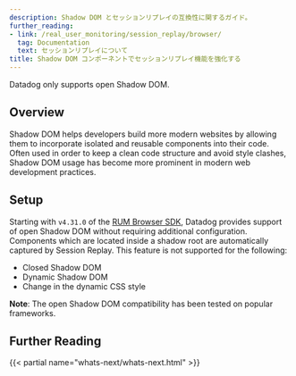 ```yaml
---
description: Shadow DOM とセッションリプレイの互換性に関するガイド。
further_reading:
- link: /real_user_monitoring/session_replay/browser/
  tag: Documentation
  text: セッションリプレイについて
title: Shadow DOM コンポーネントでセッションリプレイ機能を強化する
---
```


<div class="alert alert-warning">
Datadog only supports open Shadow DOM.
</div>

## Overview

Shadow DOM helps developers build more modern websites by allowing them to incorporate isolated and reusable components into their code. Often used in order to keep a clean code structure and avoid style clashes, Shadow DOM usage has become more prominent in modern web development practices. 

## Setup

Starting with `v4.31.0` of the [RUM Browser SDK][1], Datadog provides support of open Shadow DOM without requiring additional configuration. Components which are located inside a shadow root are automatically captured by Session Replay. This feature is not supported for the following:
* Closed Shadow DOM
* Dynamic Shadow DOM
* Change in the dynamic CSS style

**Note**: The open Shadow DOM compatibility has been tested on popular frameworks.

## Further Reading

{{< partial name="whats-next/whats-next.html" >}}

[1]: /ja/real_user_monitoring/browser/